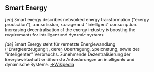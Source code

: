 ## Smart Energy

_[en]_ Smart energy describes networked energy transformation ("energy production"),
transmission, storage and "intelligent" consumption.
Increasing decentralisation of the energy industry is boosting the requirements for
intelligent and dynamic systems.

_[de]_ Smart Energy steht für vernetzte Energiewandlung ("Energieerzeugung"),
deren Übertragung, Speicherung, sowie des "intelligenten" Verbrauchs.
Zunehmende Dezentralisierung der Energiewirtschaft erhöhen die Anforderungen an
intelligente und dynamische Systeme. [→Wikipedia](https://de.wikipedia.org/wiki/Smart_Energy)
